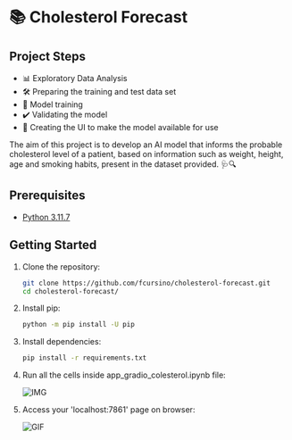 # 📚 Cholesterol Forecast

## Project Steps
- 📊 Exploratory Data Analysis
- 🛠️ Preparing the training and test data set
- 🤖 Model training
- ✔️ Validating the model
- 🚀 Creating the UI to make the model available for use

The aim of this project is to develop an AI model that informs the probable cholesterol level of a patient, based on information such as weight, height, age and smoking habits, present in the dataset provided. 🩺🔍

## Prerequisites
- [Python 3.11.7](https://www.python.org/downloads/release/python-3117/)

## Getting Started

1. Clone the repository:

   ```bash
   git clone https://github.com/fcursino/cholesterol-forecast.git
   cd cholesterol-forecast/
2. Install pip:

   ```bash
   python -m pip install -U pip
3. Install dependencies:

   ```bash
   pip install -r requirements.txt
4. Run all the cells inside app_gradio_colesterol.ipynb file:

   ![IMG](https://github.com/fcursino/cholesterol-forecast/blob/main/instruction.png)
5. Access your 'localhost:7861' page on browser:
   
   ![GIF](https://github.com/fcursino/study-simple-linear-regression/blob/main/test.gif)
